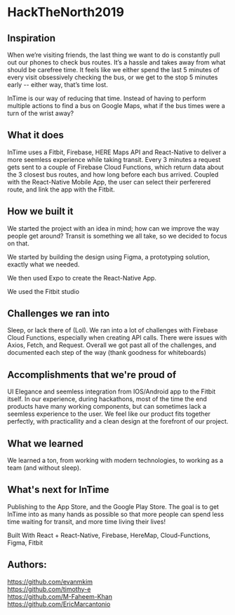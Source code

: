 # HackTheNorth2019

## Inspiration
When we’re visiting friends, the last thing we want to do is constantly pull out our phones to check bus routes. It’s a hassle and takes away from what should be carefree time. It feels like we either spend the last 5 minutes of every visit obsessively checking the bus, or we get to the stop 5 minutes early -- either way, that’s time lost.

InTime is our way of reducing that time. Instead of having to perform multiple actions to find a bus on Google Maps, what if the bus times were a turn of the wrist away?

## What it does
InTime uses a Fitbit, Firebase, HERE Maps API and React-Native to deliver a more seemless experience while taking transit. Every 3 minutes a request gets sent to a couple of Firebase Cloud Functions, which return data about the 3 closest bus routes, and how long before each bus arrived. Coupled with the React-Native Mobile App, the user can select their perferered route, and link the app with the Fitbit.

## How we built it
We started the project with an idea in mind; how can we improve the way people get around? Transit is something we all take, so we decided to focus on that.

We started by building the design using Figma, a prototyping solution, exactly what we needed.

We then used Expo to create the React-Native App.

We used the Fitbit studio

## Challenges we ran into
Sleep, or lack there of (Lol). We ran into a lot of challenges with Firebase Cloud Functions, especially when creating API calls. There were issues with Axios, Fetch, and Request. Overall we got past all of the challenges, and documented each step of the way (thank goodness for whiteboards)

## Accomplishments that we're proud of
UI Elegance and seemless integration from IOS/Android app to the Fitbit itself. In our experience, during hackathons, most of the time the end products have many working components, but can sometimes lack a seemless experience to the user. We feel like our product fits together perfectly, with practicallity and a clean design at the forefront of our project.

## What we learned
We learned a ton, from working with modern technologies, to working as a team (and without sleep).

## What's next for InTime
Publishing to the App Store, and the Google Play Store. The goal is to get InTime into as many hands as possible so that more people can spend less time waiting for transit, and more time living their lives!

Built With React + React-Native, Firebase, HereMap, Cloud-Functions, Figma, Fitbit

## Authors:
https://github.com/evanmkim  
https://github.com/timothy-e  
https://github.com/M-Faheem-Khan  
https://github.com/EricMarcantonio  
